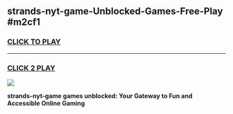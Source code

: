 
## strands-nyt-game-Unblocked-Games-Free-Play #m2cf1
<h3>
<a href="https://us.freeplayer.one?title=strands-nyt-game&ref=9M">CLICK TO PLAY</a></h3>
<hr>

<h3>
<a href="https://us.freeplayer.one?title=strands-nyt-game&ref=9M">CLICK 2 PLAY</a>
  
</h3>

<a href="https://us.freeplayer.one?title=strands-nyt-game&ref=9M"><img src="https://clearcache.store/games.png"></a>


**strands-nyt-game games unblocked: Your Gateway to Fun and Accessible Online Gaming**

